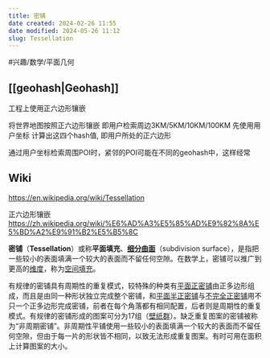 ```yaml
---
title: 密铺
date created: 2024-02-26 11:55
date modified: 2024-05-26 11:12
slug: Tessellation
---
```

#兴趣/数学/平面几何

## [[geohash|Geohash]]

工程上使用正六边形镶嵌

将世界地图按照正六边形镶嵌
即用户检索周边3KM/5KM/10KM/100KM 
先使用用户坐标 计算出这四个hash值, 即用户所处的正六边形

通过用户坐标检索周围POI时，紧邻的POI可能在不同的geohash中，这样经常

## Wiki

https://en.wikipedia.org/wiki/Tessellation

正六边形镶嵌 https://zh.wikipedia.org/wiki/%E6%AD%A3%E5%85%AD%E9%82%8A%E5%BD%A2%E9%91%B2%E5%B5%8C


**密铺**（**Tessellation**）或称**平面填充**、**[细分曲面](https://zh.wikipedia.org/wiki/%E7%BB%86%E5%88%86%E6%9B%B2%E9%9D%A2 "细分曲面")**（subdivision surface），是指把一些较小的表面填满一个较大的表面而不留任何空隙。在数学上，密铺可以推广到更高的[维度](https://zh.wikipedia.org/wiki/%E7%B6%AD%E5%BA%A6 "维度")，称为[空间填充](https://zh.wikipedia.org/wiki/%E9%91%B2%E5%B5%8C_(%E5%B9%BE%E4%BD%95%E5%AD%B8) "镶嵌 (几何学)")。

有规律的密铺具有周期性的重复模式，较特殊的种类有[平面正密铺](https://zh.wikipedia.org/wiki/%E6%AD%A3%E9%91%B2%E5%B5%8C%E5%9C%96 "正镶嵌图")由正多边形组成，而且是由同一种形状独立完成整个密铺，和[平面半正密铺](https://zh.wikipedia.org/wiki/%E5%8D%8A%E6%AD%A3%E9%91%B2%E5%B5%8C%E5%9C%96 "半正镶嵌图")与[不完全正密铺](https://zh.wikipedia.org/wiki/%E4%B8%8D%E5%AE%8C%E5%85%A8%E6%AD%A3%E9%91%B2%E5%B5%8C%E5%9C%96 "不完全正镶嵌图")用不只一个正多边形完成密铺，前者在每个角落都有相同配置，后者则是周期性的重复模式。有规律的密铺形成的图案可分为17组（[壁纸群](https://zh.wikipedia.org/w/index.php?title=%E5%A3%81%E7%B4%99%E7%BE%A4&action=edit&redlink=1 "壁纸群（页面不存在）")）。缺乏重复图案的密铺被称为“非周期密铺”。非周期性平铺使用一些较小的表面填满一个较大的表面而不留任何空隙，但由于每一片的形状皆不相同，以致无法形成重复图案。有时可用在面积上计算图案的大小。